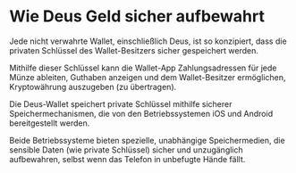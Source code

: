 # Wie Deus Geld sicher aufbewahrt

Jede nicht verwahrte Wallet, einschließlich Deus, ist so konzipiert, dass die privaten Schlüssel des Wallet-Besitzers sicher gespeichert werden.

Mithilfe dieser Schlüssel kann die Wallet-App Zahlungsadressen für jede Münze ableiten, Guthaben anzeigen und dem Wallet-Besitzer ermöglichen, Kryptowährung auszugeben (zu übertragen).

Die Deus-Wallet speichert private Schlüssel mithilfe sicherer Speichermechanismen, die von den Betriebssystemen iOS und Android bereitgestellt werden.

Beide Betriebssysteme bieten spezielle, unabhängige Speichermedien, die sensible Daten (wie private Schlüssel) sicher und unzugänglich aufbewahren, selbst wenn das Telefon in unbefugte Hände fällt.